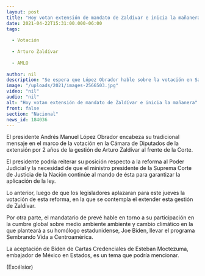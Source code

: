```yaml
---
layout: post
title: "Hoy votan extensión de mandato de Zaldívar e inicia la mañanera"
date: 2021-04-22T15:31:00.000-06:00
tags:
  
  - Votación
  
  - Arturo Zaldívar
  
  - AMLO
  
author: nil
description: "Se espera que López Obrador hable sobre la votación en San Lázaro; llevar a Centroamérica Sembrando Vida, tema a que planteará a Biden esta tarde en cumbre ambiental"
image: "/uploads/2021/images-2566503.jpg"
video: "nil"
audio: "nil"
alt: "Hoy votan extensión de mandato de Zaldívar e inicia la mañanera"
front: false
section: "Nacional"
news_id: 184036
---
```


El presidente Andrés Manuel López Obrador encabeza su tradicional mensaje en el marco de la votación en la Cámara de Diputados de la extensión por 2 años de la gestión de Arturo Zaldívar al frente de la Corte.

El presidente podría reiterar su posición respecto a la reforma al Poder Judicial y la necesidad de que el ministro presidente de la Suprema Corte de Justicia de la Nación continúe al mando de ésta para garantizar la aplicación de la ley.

Lo anterior, luego de que los legisladores aplazaran para este jueves la votación de esta reforma, en la que se contempla el extender esta gestión de Zaldívar.

Por otra parte, el mandatario de prevé hable  en torno a su participación en la cumbre global sobre medio ambiente ambiente y cambio climático en la que planteará a su homólogo estadunidense, Joe Biden, llevar el programa Sembrando Vida a Centroamérica.

La aceptación de Biden de Cartas Credenciales de Esteban Moctezuma, embajador de México en Estados, es un tema que podría mencionar.

(Excélsior)